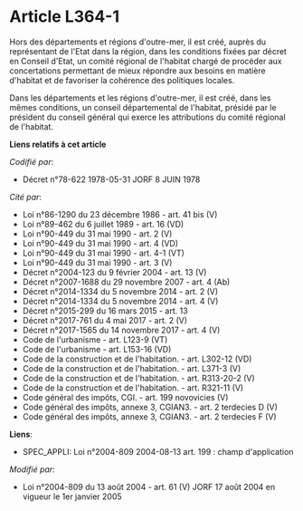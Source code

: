 # Article L364-1

Hors des départements et régions d'outre-mer, il est créé, auprès du représentant de l'Etat dans la région, dans les
conditions fixées par décret en Conseil d'Etat, un comité régional de l'habitat chargé de procéder aux concertations
permettant de mieux répondre aux besoins en matière d'habitat et de favoriser la cohérence des politiques locales.

Dans les départements et les régions d'outre-mer, il est créé, dans les mêmes conditions, un conseil départemental de
l'habitat, présidé par le président du conseil général qui exerce les attributions du comité régional de l'habitat.

**Liens relatifs à cet article**

_Codifié par_:

  - Décret n°78-622 1978-05-31 JORF 8 JUIN 1978

_Cité par_:

  - Loi n°86-1290 du 23 décembre 1986 - art. 41 bis (V)
  - Loi n°89-462 du 6 juillet 1989 - art. 16 (VD)
  - Loi n°90-449 du 31 mai 1990 - art. 2 (V)
  - Loi n°90-449 du 31 mai 1990 - art. 4 (VD)
  - Loi n°90-449 du 31 mai 1990 - art. 4-1 (VT)
  - Loi n°90-449 du 31 mai 1990 - art. 3 (V)
  - Décret n°2004-123 du 9 février 2004 - art. 13 (V)
  - Décret n°2007-1688 du 29 novembre 2007 - art. 4 (Ab)
  - Décret n°2014-1334 du 5 novembre 2014 - art. 2 (V)
  - Décret n°2014-1334 du 5 novembre 2014 - art. 4 (V)
  - Décret n°2015-299 du 16 mars 2015 - art. 13
  - Décret n°2017-761 du 4 mai 2017 - art. 2 (V)
  - Décret n°2017-1565 du 14 novembre 2017 - art. 4 (V)
  - Code de l'urbanisme - art. L123-9 (VT)
  - Code de l'urbanisme - art. L153-16 (VD)
  - Code de la construction et de l'habitation. - art. L302-12 (VD)
  - Code de la construction et de l'habitation. - art. L371-3 (V)
  - Code de la construction et de l'habitation. - art. R313-20-2 (V)
  - Code de la construction et de l'habitation. - art. R321-11 (V)
  - Code général des impôts, CGI. - art. 199 novovicies (V)
  - Code général des impôts, annexe 3, CGIAN3. - art. 2 terdecies D (V)
  - Code général des impôts, annexe 3, CGIAN3. - art. 2 terdecies F (V)

**Liens**:

  - SPEC_APPLI: Loi n°2004-809 2004-08-13 art. 199 : champ d'application

_Modifié par_:

  - Loi n°2004-809 du 13 août 2004 - art. 61 (V) JORF 17 août 2004 en vigueur le 1er janvier 2005
